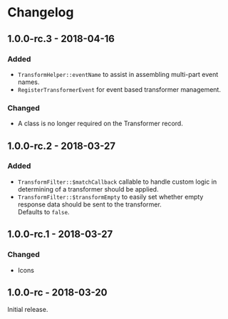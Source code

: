 Changelog
=========
## 1.0.0-rc.3 - 2018-04-16
### Added
- `TransformHelper::eventName` to assist in assembling multi-part event names.
- `RegisterTransformerEvent` for event based transformer management. 
 
### Changed
- A class is no longer required on the Transformer record.
 
## 1.0.0-rc.2 - 2018-03-27
### Added
- `TransformFilter::$matchCallback` callable to handle custom logic in determining of a transformer should be applied.
- `TransformFilter::$transformEmpty` to easily set whether empty response data should be sent to the transformer.  
 Defaults to `false`.

## 1.0.0-rc.1 - 2018-03-27
### Changed
- Icons

## 1.0.0-rc - 2018-03-20
Initial release.

